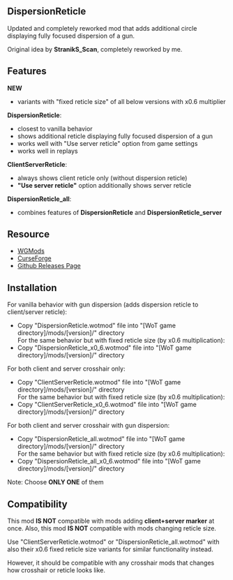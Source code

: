 ## DispersionReticle
Updated and completely reworked mod that adds additional circle displaying fully focused dispersion of a gun.

Original idea by **StranikS_Scan**, completely reworked by me.

## Features
**NEW**
- variants with "fixed reticle size" of all below versions with x0.6 multiplier

**DispersionReticle**:
- closest to vanilla behavior
- shows additional reticle displaying fully focused dispersion of a gun
- works well with "Use server reticle" option from game settings
- works well in replays

**ClientServerReticle**:
- always shows client reticle only (without dispersion reticle)
- **"Use server reticle"** option additionally shows server reticle

**DispersionReticle_all**:
- combines features of **DispersionReticle** and **DispersionReticle_server**

## Resource
- [WGMods](https://wgmods.net/5251/)
- [CurseForge](https://www.curseforge.com/worldoftanks/wot-mods/dispersionreticle-reworked)
- [Github Releases Page](https://github.com/Pruszko/DispersionReticle/releases)

## Installation
For vanilla behavior with gun dispersion (adds dispersion reticle to client/server reticle):
- Copy "DispersionReticle.wotmod" file into "[WoT game directory]/mods/[version]/" directory  
For the same behavior but with fixed reticle size (by x0.6 multiplication):
- Copy "DispersionReticle_x0_6.wotmod" file into "[WoT game directory]/mods/[version]/" directory

For both client and server crosshair only:
- Copy "ClientServerReticle.wotmod" file into "[WoT game directory]/mods/[version]/" directory  
For the same behavior but with fixed reticle size (by x0.6 multiplication):
- Copy "ClientServerReticle_x0_6.wotmod" file into "[WoT game directory]/mods/[version]/" directory

For both client and server crosshair with gun dispersion:
- Copy "DispersionReticle_all.wotmod" file into "[WoT game directory]/mods/[version]/" directory  
For the same behavior but with fixed reticle size (by x0.6 multiplication):
- Copy "DispersionReticle_all_x0_6.wotmod" file into "[WoT game directory]/mods/[version]/" directory

Note: Choose **ONLY ONE** of them

## Compatibility
This mod **IS NOT** compatible with mods adding **client+server marker** at once.
Also, this mod **IS NOT** compatible with mods changing reticle size.

Use "ClientServerReticle.wotmod" or "DispersionReticle_all.wotmod"
with also their x0.6 fixed reticle size variants for similar functionality instead.

However, it should be compatible with any crosshair mods that changes
how crosshair or reticle looks like.
